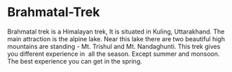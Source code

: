# Brahmatal-Trek
 Brahmatal trek is a Himalayan trek, It is situated in Kuling, Uttarakhand. The main attraction is the alpine lake. Near this lake there are two beautiful high mountains are standing - Mt. Trishul and Mt. Nandaghunti. This trek gives you different experience in  all the season. Except summer and monsoon. The best experience you can get in the spring.

